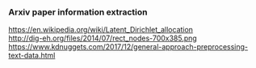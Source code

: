 ### Arxiv paper information extraction  
https://en.wikipedia.org/wiki/Latent_Dirichlet_allocation  
http://dig-eh.org/files/2014/07/rect_nodes-700x385.png  
https://www.kdnuggets.com/2017/12/general-approach-preprocessing-text-data.html  
